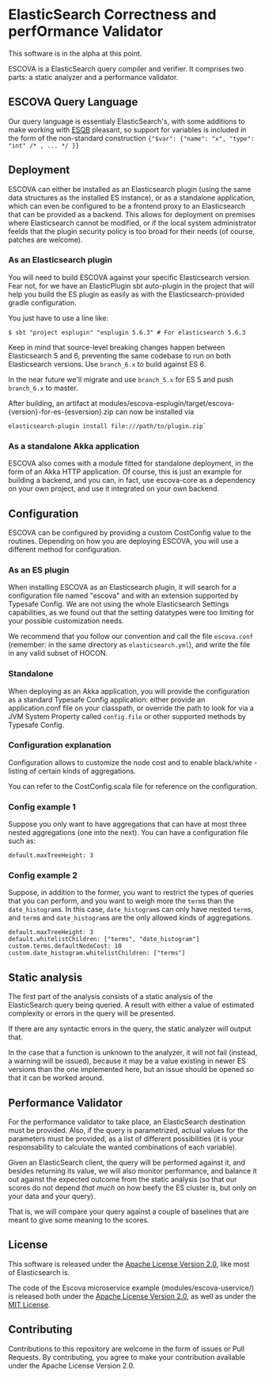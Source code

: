 ElasticSearch Correctness and perfOrmance Validator
===================================================

This software is in the alpha at this point.

ESCOVA is a ElasticSearch query compiler and verifier. It comprises
two parts: a static analyzer and a performance validator.

ESCOVA Query Language
---------------------

Our query language is essentialy ElasticSearch's, with some additions
to make working with [ESQB][esqb] pleasant, so support for variables is
included in the form of the non-standard construction `{"$var":
{"name": "x", "type": "int" /* , ... */ }}`


Deployment
----------

ESCOVA can either be installed as an Elasticsearch plugin (using the
same data structures as the installed ES instance), or as a standalone
application, which can even be configured to be a frontend proxy to an
Elasticsearch that can be provided as a backend. This allows for
deployment on premises where Elasticsearch cannot be modified, or if
the local system administrator feelds that the plugin security policy
is too broad for their needs (of course, patches are welcome).

### As an Elasticsearch plugin

You will need to build ESCOVA against your specific Elasticsearch
version. Fear not, for we have an ElasticPlugin sbt auto-plugin in the
project that will help you build the ES plugin as easily as with the
Elasticsearch-provided gradle configuration.

You just have to use a line like:

    $ sbt "project esplugin" "esplugin 5.6.3" # For elasticsearch 5.6.3

Keep in mind that source-level breaking changes happen between
Elasticsearch 5 and 6, preventing the same codebase to run on both
Elasticsearch versions. Use `branch_6.x` to build against ES 6.

In the near future we'll migrate and use `branch_5.x` for ES 5 and
push `branch_6.x` to master.

After building, an artifact at
modules/escova-esplugin/target/escova-{version}-for-es-{esversion}.zip
can now be installed via 

    elasticsearch-plugin install file:///path/to/plugin.zip`


### As a standalone Akka application

ESCOVA also comes with a module fitted for standalone deployment, in
the form of an Akka HTTP application. Of course, this is just an
example for building a backend, and you can, in fact, use escova-core
as a dependency on your own project, and use it integrated on your own
backend.


Configuration
-------------

ESCOVA can be configured by providing a custom CostConfig value to the
routines. Depending on how you are deploying ESCOVA, you will use a
different method for configuration. 

### As an ES plugin

When installing ESCOVA as an Elasticsearch plugin, it will search for
a configuration file named "escova" and with an extension supported by
Typesafe Config. We are not using the whole Elasticsearch Settings
capabilities, as we found out that the setting datatypes were too
limiting for your possible customization needs.

We recommend that you follow our convention and call the file
`escova.conf` (remember: in the same directory as
`elasticsearch.yml`), and write the file in any valid subset
of HOCON.

### Standalone

When deploying as an Akka application, you will provide the
configuration as a standard Typesafe Config application: either
provide an application.conf file on your classpath, or override the
path to look for via a JVM System Property called `config.file` or
other supported methods by Typesafe Config.


### Configuration explanation

Configuration allows to customize the node cost and to enable
black/white -listing of certain kinds of aggregations.

You can refer to the CostConfig.scala file for reference on the
configuration.

### Config example 1

Suppose you only want to have aggregations that can have at most three
nested aggregations (one into the next). You can have a configuration
file such as:

    default.maxTreeHeight: 3

### Config example 2

Suppose, in addition to the former, you want to restrict the types of
queries that you can perform, and you want to weigh more the `term`s
than the `date_histogram`s. In this case, `date_histogram`s can only
have nested `term`s, and `term`s and `date_histogram`s are the only
allowed kinds of aggregations.

    default.maxTreeHeight: 3
	default.whitelistChildren: ["terms", "date_histogram"]
	custom.terms.defaultNodeCost: 10
	custom.date_histogram.whitelistChildren: ["terms"]


Static analysis
---------------

The first part of the analysis consists of a static analysis of the
ElasticSearch query being queried. A result with either a value of
estimated complexity or errors in the query will be presented.

If there are any syntactic errors in the query, the static analyzer
will output that.

In the case that a function is unknown to the analyzer, it will not
fail (instead, a warning will be issued), because it may be a value
existing in newer ES versions than the one implemented here, but an
issue should be opened so that it can be worked around.


Performance Validator
---------------------

For the performance validator to take place, an ElasticSearch
destination must be provided. Also, if the query is parametrized,
actual values for the parameters must be provided, as a list of
different possibilities (it is your responsability to calculate the
wanted combinations of each variable).

Given an ElasticSearch client, the query will be performed against it,
and besides returning its value, we will also monitor performance, and
balance it out against the expected outcome from the static analysis
(so that our scores do not depend *that much* on how beefy the ES
cluster is, but only on your data and your query).

That is, we will compare your query against a couple of baselines that
are meant to give some meaning to the scores.


License
-------

This software is released under the [Apache License Version
2.0](https://opensource.org/licenses/Apache-2.0), like most of
Elasticsearch is.

The code of the Escova microservice example (modules/escova-uservice/)
is released both under the [Apache License Version
2.0](https://opensource.org/licenses/Apache-2.0), as well as under the
[MIT License](https://opensource.org/licenses/MIT).

Contributing
------------

Contributions to this repository are welcome in the form of issues
or Pull Requests. By contributing, you agree to make your
contribution available under the Apache License Version 2.0.


  [esqb]: https://github.com/openshine/python-esqb/
